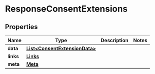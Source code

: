 

# ResponseConsentExtensions


## Properties

| Name | Type | Description | Notes |
|------------ | ------------- | ------------- | -------------|
|**data** | [**List&lt;ConsentExtensionData&gt;**](ConsentExtensionData.md) |  |  |
|**links** | [**Links**](Links.md) |  |  |
|**meta** | [**Meta**](Meta.md) |  |  |



